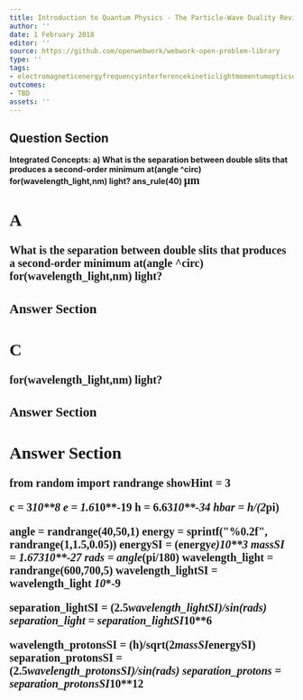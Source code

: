 ```yaml
---
title: Introduction to Quantum Physics - The Particle-Wave Duality Reviewed
author: ''
date: 1 February 2018
editor: ''
source: https://github.com/openwebwork/webwork-open-problem-library
type: ''
tags:
- electromagneticenergyfrequencyinterferencekineticlightmomentumopticsquantumradiationvelocitywavelengthwave
outcomes:
- TBD
assets: ''
---
```


## Question Section 

<b>
<b>Integrated Concepts:<b>
a) What is the separation between double slits that produces a second-order minimum at(angle ^circ) for(wavelength_light,nm) light?
ans_rule(40) <span style="font-family: 'Times'; font-size: 20px";>&mu;m<span>

## A
What is the separation between double slits that produces a second-order minimum at(angle ^circ) for(wavelength_light,nm) light?
### Answer Section
## C
for(wavelength_light,nm) light?
### Answer Section


## Answer Section

from random import randrange
showHint = 3

c = 3*10**8
e = 1.6*10**-19
h = 6.63*10**-34
hbar = h/(2*pi)

angle = randrange(40,50,1)
energy = sprintf("%0.2f", randrange(1,1.5,0.05))
energySI = (energy*e)*10**3
massSI = 1.673*10**-27
rads = angle*(pi/180)
wavelength_light = randrange(600,700,5)
wavelength_lightSI = wavelength_light *10**-9

separation_lightSI = (2.5*wavelength_lightSI)/sin(rads)
separation_light = separation_lightSI*10**6

wavelength_protonsSI  = (h)/sqrt(2*massSI*energySI)
separation_protonsSI  = (2.5*wavelength_protonsSI)/sin(rads)
separation_protons = separation_protonsSI*10**12